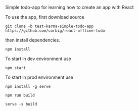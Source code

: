 Simple todo-app for learning how to create an app with React

To use the app, first download source 

```shell
git clone -b test-karma-simple-todo-app https://github.com/corbig/react-offline-todo
```
then install dependencies.

```shell
npm install
```

To start in dev environment use 

```shell
npm start
```
To start in prod environment use
```shell
npm install -g serve

npm run build

serve -s build
```